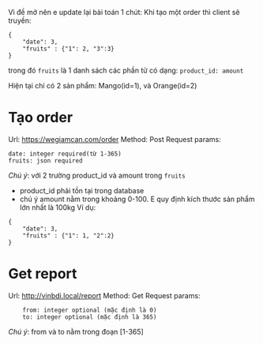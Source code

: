 Vì đề mở nên e update lại bài toán 1 chút:
Khi tạo một order thì client sẽ truyền:
```
{
	"date": 3,
	"fruits" : {"1": 2, "3":3}
}
```

trong đó `fruits` là 1 danh sách các phần tử có dạng: `product_id: amount`

Hiện tại chỉ có 2 sản phẩm: Mango(id=1), và Orange(id=2)

# Tạo order
Url: https://wegiamcan.com/order
Method: Post
Request params:
```
date: integer required(từ 1-365)
fruits: json required
```

*Chú ý*: với 2 trường product_id và amount trong `fruits`
+ product_id phải tồn tại trong database
+ chú ý amount nằm trong khoảng 0-100. E quy định kích thước sản phẩm lớn nhất là 100kg
Ví dụ:
```
{
	"date": 3,
	"fruits" : {"1": 1, "2":2}
}
```

# Get report
Url: http://vinbdi.local/report
Method: Get
Request params:
```
	from: integer optional (mặc định là 0)
	to: integer optional (mặc định là 365)
```

*Chú ý*: from và to nằm trong đoạn [1-365]
